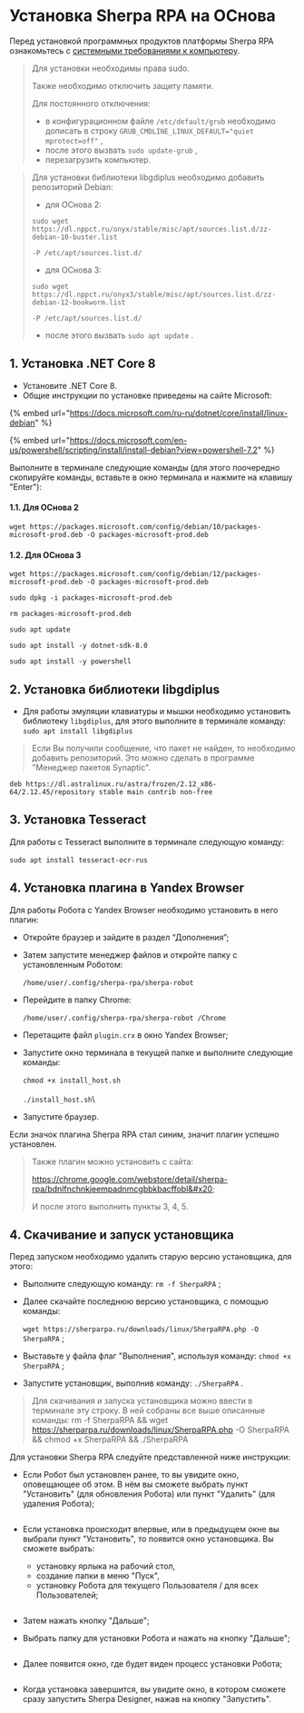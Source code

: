 # Установка Sherpa RPA на ОСнова

Перед установкой программных продуктов платформы Sherpa RPA ознакомьтесь с [системными требованиями к компьютеру](../#sistemnye-trebovaniya-dlya-sherpa-rpa-dlya-linux).

> Для установки необходимы права sudo.&#x20;
>
> Также необходимо отключить защиту памяти.&#x20;
>
> Для постоянного отключения:
>
> * &#x20;в конфигурационном файле `/etc/default/grub` необходимо дописать в строку `GRUB_CMDLINE_LINUX_DEFAULT="quiet mprotect=off"` ,
> * после этого вызвать `sudo update-grub` ,
> * перезагрузить компьютер.

> &#x20;Для установки библиотеки libgdiplus необходимо добавить репозиторий Debian:
>
> * для ОСнова 2:
>
> `sudo wget https://dl.nppct.ru/onyx/stable/misc/apt/sources.list.d/zz-debian-10-buster.list`
>
> `-P /etc/apt/sources.list.d/`
>
> * для ОСнова 3:&#x20;
>
> `sudo wget https://dl.nppct.ru/onyx3/stable/misc/apt/sources.list.d/zz-debian-12-bookworm.list`
>
> `-P /etc/apt/sources.list.d/`
>
> * после этого вызвать `sudo apt update` .

## 1. Установка .NET **Core 8**

* Установите .NET Core 8.&#x20;
* Общие инструкции по установке приведены на сайте Microsoft:

{% embed url="https://docs.microsoft.com/ru-ru/dotnet/core/install/linux-debian" %}

{% embed url="https://docs.microsoft.com/en-us/powershell/scripting/install/install-debian?view=powershell-7.2" %}

Выполните в терминале следующие команды (для этого поочередно скопируйте команды, вставьте в окно терминала и нажмите на клавишу "Enter"):

#### 1.1. Для ОСнова 2

`wget https://packages.microsoft.com/config/debian/10/packages-microsoft-prod.deb -O packages-microsoft-prod.deb`

#### 1.2. Для ОСнова 3

`wget https://packages.microsoft.com/config/debian/12/packages-microsoft-prod.deb -O packages-microsoft-prod.deb`

`sudo dpkg -i packages-microsoft-prod.deb`

`rm packages-microsoft-prod.deb`

`sudo apt update`

`sudo apt install -y dotnet-sdk-8.0`

`sudo apt install -y powershell`

## 2. Установка библиотеки libgdiplu**s**

* Для работы эмуляции клавиатуры и мышки необходимо установить библиотеку `libgdiplus`, для этого выполните в терминале команду: `sudo apt install libgdiplus`

> Если Вы получили сообщение, что пакет не найден, то необходимо добавить репозиторий. Это можно сделать в программе "Менеджер пакетов Synaptic".

`deb https://dl.astralinux.ru/astra/frozen/2.12_x86-64/2.12.45/repository stable main contrib non-free`

## 3. Установка Tesseract

Для работы с Tesseract выполните в терминале следующую команду:\
\
`sudo apt install tesseract-ocr-rus`

## 4. Установка плагина в Yandex Browser

Для работы Робота с Yandex Browser необходимо установить в него плагин:

* Откройте браузер и зайдите в раздел “Дополнения”;
* Затем запустите менеджер файлов и откройте папку с установленным Роботом:\
  \
  `/home/user/.config/sherpa-rpa/sherpa-robot`



* Перейдите в папку Chrome: \
  \
  `/home/user/.config/sherpa-rpa/sherpa-robot /Chrome`



* Перетащите файл `plugin.crx` в окно Yandex Browser;
* Запустите окно терминала в текущей папке и выполните следующие команды:\
  \
  `chmod +x install_host.sh`\
  \
  `./install_host.sh`\

* Запустите браузер.

Если значок плагина Sherpa RPA стал синим, значит плагин успешно установлен.

> Также плагин можно установить с сайта:&#x20;
>
> https://chrome.google.com/webstore/detail/sherpa-rpa/bdnlfnchnkjeempadnmcgbbkbacffobl&#x20;
>
> И после этого выполнить пункты 3, 4, 5.

## &#x20;4. Скачивание и запуск установщика

Перед запуском необходимо удалить старую версию установщика, для этого:

* Выполните следующую команду: `rm -f SherpaRPA` ;
* Далее скачайте последнюю версию установщика, с помощью команды: \
  \
  `wget https://sherparpa.ru/downloads/linux/SherpaRPA.php -O SherpaRPA` ;



* Выставьте у файла флаг "Выполнения", используя команду: `chmod +x SherpaRPA` ;
* Запустите установщик, выполнив команду: `./SherpaRPA` .

> Для скачивания и запуска установщика можно ввести в терминале эту строку. В ней собраны все выше описанные команды: rm -f SherpaRPA && wget https://sherparpa.ru/downloads/linux/SherpaRPA.php -O SherpaRPA && chmod +x SherpaRPA && ./SherpaRPA

Для установки Sherpa RPA следуйте представленной ниже инструкции:

* Если Робот был установлен ранее, то вы увидите окно, оповещающее об этом. В нём вы сможете выбрать пункт "Установить" (для обновления Робота) или пункт "Удалить" (для удаления Робота);

<figure><img src="../../.gitbook/assets/изображение.png" alt=""><figcaption></figcaption></figure>

*   Если установка происходит впервые, или в предыдущем окне вы выбрали пункт "Установить", то появится окно установщика. Вы сможете выбрать:

    * установку ярлыка на рабочий стол,&#x20;
    * создание папки в меню "Пуск",
    * установку Робота для текущего Пользователя / для всех Пользователей;

    <figure><img src="../../.gitbook/assets/изображение (2).png" alt=""><figcaption></figcaption></figure>
* Затем нажать кнопку "Дальше";
* Выбрать папку для установки Робота и нажать на кнопку "Дальше";

<figure><img src="../../.gitbook/assets/изображение (4).png" alt=""><figcaption></figcaption></figure>

* Далее появится окно, где будет виден процесс установки Робота;

<figure><img src="../../.gitbook/assets/изображение (10).png" alt=""><figcaption></figcaption></figure>

* Когда установка завершится, вы увидите окно, в котором сможете сразу запустить Sherpa Designer, нажав на кнопку "Запустить".

<figure><img src="../../.gitbook/assets/изображение (9).png" alt=""><figcaption></figcaption></figure>
